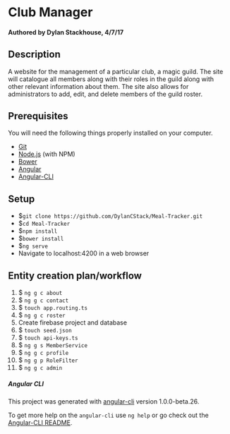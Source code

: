 # Club Manager

#### Authored by Dylan Stackhouse, 4/7/17

## Description
A website for the management of a particular club, a magic guild. The site will catalogue all members along with their roles in the guild along with other relevant information about them. The site also allows for administrators to add, edit, and delete members of the guild roster.

## Prerequisites

You will need the following things properly installed on your computer.

* [Git](https://git-scm.com/)
* [Node.js](https://nodejs.org/) (with NPM)
* [Bower](https://bower.io/)
* [Angular](https://angular.io/)
* [Angular-CLI](https://cli.angular.io/)

## Setup

* $`git clone https://github.com/DylanCStack/Meal-Tracker.git`
* $`cd Meal-Tracker`
* $`npm install`
* $`bower install`
* $`ng serve`
* Navigate to localhost:4200 in a web browser


## Entity creation plan/workflow
  1. $ `ng g c about`
  2. $ `ng g c contact`
  3. $ `touch app.routing.ts`
  4. $ `ng g c roster`
  5. Create firebase project and database
  6. $ `touch seed.json`
  7. $ `touch api-keys.ts`
  8. $ `ng g s MemberService`
  9. $ `ng g c profile`
  10. $ `ng g p RoleFilter`
  11. $ `ng g c admin`


##### Angular CLI
This project was generated with [angular-cli](https://github.com/angular/angular-cli) version 1.0.0-beta.26.

To get more help on the `angular-cli` use `ng help` or go check out the [Angular-CLI README](https://github.com/angular/angular-cli/blob/master/README.md).
